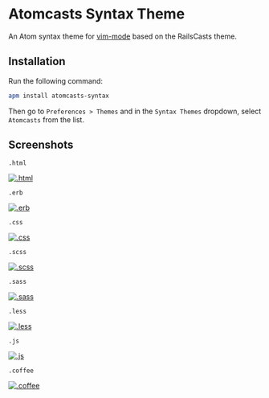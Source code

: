 # Atomcasts Syntax Theme

An Atom syntax theme for [vim-mode](https://github.com/atom/vim-mode) based on the RailsCasts theme.


## Installation

Run the following command:

```sh
apm install atomcasts-syntax
```

Then go to `Preferences > Themes` and in the `Syntax Themes` dropdown, select `Atomcasts` from the list.


## Screenshots

`.html`

[![.html](https://raw.github.com/ruedap/atomcasts-syntax/master/screenshots/html.png)](https://raw.github.com/ruedap/atomcasts-syntax/master/screenshots/html.png)

`.erb`

[![.erb](https://raw.github.com/ruedap/atomcasts-syntax/master/screenshots/erb.png)](https://raw.github.com/ruedap/atomcasts-syntax/master/screenshots/erb.png)

`.css`

[![.css](https://raw.github.com/ruedap/atomcasts-syntax/master/screenshots/css.png)](https://raw.github.com/ruedap/atomcasts-syntax/master/screenshots/css.png)

`.scss`

[![.scss](https://raw.github.com/ruedap/atomcasts-syntax/master/screenshots/scss.png)](https://raw.github.com/ruedap/atomcasts-syntax/master/screenshots/scss.png)

`.sass`

[![.sass](https://raw.github.com/ruedap/atomcasts-syntax/master/screenshots/sass.png)](https://raw.github.com/ruedap/atomcasts-syntax/master/screenshots/sass.png)

`.less`

[![.less](https://raw.github.com/ruedap/atomcasts-syntax/master/screenshots/less.png)](https://raw.github.com/ruedap/atomcasts-syntax/master/screenshots/less.png)

`.js`

[![.js](https://raw.github.com/ruedap/atomcasts-syntax/master/screenshots/js.png)](https://raw.github.com/ruedap/atomcasts-syntax/master/screenshots/js.png)

`.coffee`

[![.coffee](https://raw.github.com/ruedap/atomcasts-syntax/master/screenshots/coffee.png)](https://raw.github.com/ruedap/atomcasts-syntax/master/screenshots/coffee.png)
